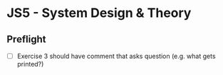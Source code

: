 # JS5 - System Design & Theory

## Preflight

- [ ] Exercise 3 should have comment that asks question (e.g. what gets printed?)
